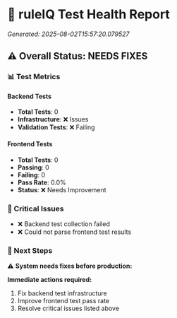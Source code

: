 # 🚀 ruleIQ Test Health Report
*Generated: 2025-08-02T15:57:20.079527*

## ⚠️ Overall Status: NEEDS FIXES

### 📊 Test Metrics

#### Backend Tests
- **Total Tests**: 0
- **Infrastructure**: ❌ Issues
- **Validation Tests**: ❌ Failing

#### Frontend Tests  
- **Total Tests**: 0
- **Passing**: 0
- **Failing**: 0
- **Pass Rate**: 0.0%
- **Status**: ❌ Needs Improvement

### 🚨 Critical Issues
- ❌ Backend test collection failed
- ❌ Could not parse frontend test results

### 🎯 Next Steps

⚠️ **System needs fixes before production:**

**Immediate actions required:**
1. Fix backend test infrastructure
2. Improve frontend test pass rate
3. Resolve critical issues listed above
